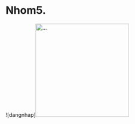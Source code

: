 # Nhom5.
![dangnhap]<img src="https://user-images.githubusercontent.com/91788373/143850529-6dadb241-2369-4902-b10f-4c4e1ef6e93b.jpg" alt="..." width="250" />
